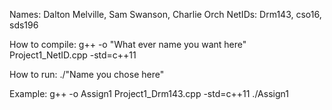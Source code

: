 Names: Dalton Melville, Sam Swanson, Charlie Orch
NetIDs: Drm143, cso16, sds196

How to compile: g++ -o "What ever name you want here" Project1_NetID.cpp -std=c++11

How to run: ./"Name you chose here"

Example: g++ -o Assign1 Project1_Drm143.cpp -std=c++11
         ./Assign1
